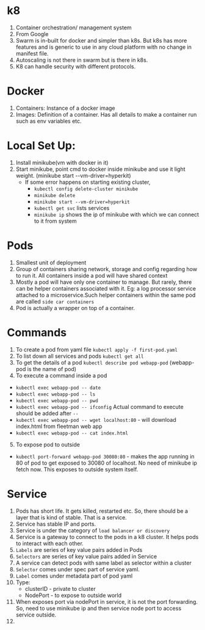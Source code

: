 # k8

1. Container orchestration/ management system
2. From Google
3. Swarm is in-built for docker and simpler than k8s. But k8s has more features and is generic to use in any cloud platform with no change in manifest file.
4. Autoscaling is not there in swarm but is there in k8s.
5. K8 can handle security with different protocols.

# Docker

1. Containers: Instance of a docker image
2. Images: Definition of a container. Has all details to make a container run such as env variables etc.

# Local Set Up:
1. Install minikube(vm with docker in it)
2. Start minikube, point cmd to docker inside minikube and use it light weight. (minikube start --vm-driver=hyperkit)
    - If some error happens on starting existing cluster,
      - `kubectl config delete-cluster minikube`
      - `minikube delete`
      - `minikube start --vm-driver=hyperkit`
      - `kubectl get svc` lists services
      - `minikube ip` shows the ip of minikube with which we can connect to it from system

# Pods
1. Smallest unit of deployment
2. Group of containers sharing network, storage and config regarding how to run it. All containers inside a pod will have shared context
3. Mostly a pod will have only one container to manage. But rarely, there can be helper containers associated with it. Eg: a log processor service attached to a microservice.Such helper containers within the same pod are called `side car containers`
4. Pod is actually a wrapper on top of a container.

# Commands
1. To create a pod from yaml file
`kubectl apply -f first-pod.yaml` 
2. To list down all services and pods
`kubectl get all`
3. To get the details of a pod
`kubectl describe pod webapp-pod` (webapp-pod is the name of pod)
4. To execute a command inside a pod
 - `kubectl exec webapp-pod -- date`
 - `kubectl exec webapp-pod -- ls`
 - `kubectl exec webapp-pod -- pwd`
 - `kubectl exec webapp-pod -- ifconfig`
Actual command to execute should be added after `--`
 - `kubectl exec webapp-pod -- wget localhost:80` - will download index.html from fleetman web app
 - `kubectl exec webapp-pod -- cat index.html`
5. To expose pod to outside
 - `kubectl port-forward webapp-pod 30080:80` - makes the app running in 80 of pod to get exposed to 30080 of localhost. No need of minikube ip fetch now. This exposes to outside system itself.

# Service
1. Pods has short life. It gets killed, restarted etc. So, there should be a layer that is kind of stable. That is a service.
2. Service has stable IP and ports.
3. Service is under the category of `load balancer or discovery`
4. Service is a gateway to connect to the pods in a k8 cluster. It helps pods to interact with each other.
5. `Labels` are series of key value pairs added in Pods
6. `Selectors` are series of key value pairs added in Service
7. A service can detect pods with same label as selector within a cluster
8. `Selector` comes under spec part of service yaml.
9. `Label` comes under metadata part of pod yaml
10. Type:
    - clusterID - private to cluster
    - NodePort - to expose to outside world
11. When exposes port via nodePort in service, it is not the port forwarding. So, need to use minikube ip and then service node port to access service outside.
12. 
